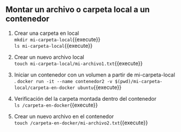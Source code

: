 ## Montar un archivo o carpeta local a un contenedor

1. Crear una carpeta en local  
`mkdir mi-carpeta-local`{{execute}}  
`ls mi-carpeta-local`{{execute}}  

2. Crear un nuevo archivo local  
 `touch mi-carpeta-local/mi-archivo1.txt`{{execute}}  

3. Iniciar un contenedor con un volumen a partir de mi-carpeta-local  
. `docker run -it --name contenedor2 -v $(pwd)/mi-carpeta-local/carpeta-en-docker ubuntu`{{execute}} 

4. Verificación del  la carpeta montada dentro del contenedor    
`ls /carpeta-en-docker`{{execute}}  

5. Crear un nuevo archivo en el contenedor  
 `touch /carpeta-en-docker/mi-archivo2.txt`{{execute}}  